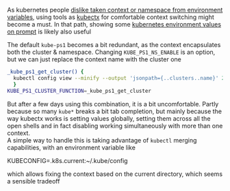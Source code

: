 
As kubernetes people [dislike taken context or namespace from environment variables](https://github.com/kubernetes/kubernetes/issues/27308),
using tools as [kubectx](https://github.com/ahmetb/kubectx/blob/master/README.md) for comfortable context switching might become a must.
In that path, showing some [kubernetes environment values on prompt](https://github.com/jonmosco/kube-ps1/blob/master/README.md) is likely also useful

The default `kube-ps1` becomes a bit redundant, as the context encapsulates both the cluster & namespace. Changing `KUBE_PS1_NS_ENABLE` is an option,
but we can just replace the context name with the cluster one
```bash
_kube_ps1_get_cluster() {
  kubectl config view --minify --output 'jsonpath={..clusters..name}' 2>/dev/null
  }
KUBE_PS1_CLUSTER_FUNCTION=_kube_ps1_get_cluster
```

But after a few days using this combination, it is a bit uncomfortable. Partly because so many `kube*` breaks a bit tab completion, but mainly because
the way kubectx works is setting values globally, setting them across all the open shells and in fact disabling working simultaneously with more than one context.  
A simple way to handle this is taking advantage of `kubectl` merging capabilities, with an environment variable like

KUBECONFIG=.k8s.current:~/.kube/config

which allows fixing the context based on the current directory, which seems a sensible tradeoff

